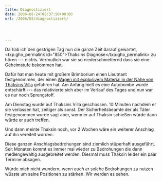 ```yaml
---
title: Diagnostiziert
date: 2006-08-24T08:37:50+00:00
url: /2006/08/diagnostiziert/




---
```

Da hab ich den gestrigen Tag nun die ganze Zeit darauf gewartet, <txp:gho_permalink id="850">Thaksins Diagnose</txp:gho_permalink> zu hören --- nichts. Vermutlich war sie so niederschmetternd dass sie eine Geheimstufe bekommen hat.

Dafür hat man heute mit großem Brimborium einen Lieutnant festgenommen, der einen [Wagen mit explosivem Material in der Nähe von Thaksins Villa][1] gefahren hat. Am Anfang hieß es eine Autobombe wurde entschärft --- das relativierte sich aber im Verlauf des Tages und nun war es nur noch Sprengstoff.

Am Dienstag wurde auf Thaksins Villa geschossen. 10 Minuten nachdem er sie verlassen hat, zeitiger als sonst. Der Sicherheitsbeamte der als Täter festgenommen wurde sagt aber, wenn er auf Thaksin schießen würde dann würde er auch treffen.

Und dann meinte Thaksin noch, vor 2 Wochen wäre ein weiterer Anschlag auf ihn vereitelt worden.

Diese ganzen Anschlagsbedrohungen sind ziemlich stüperhaft ausgeführt. Seit Monaten kommt es immer mal wieder zu Bedrohungen die dann mediengewaltig ausgebreitet werden. Diesmal muss Thaksin leider ein paar Termine absagen.

Würde mich nicht wundern, wenn _auch er_ solche Bedrohungen zu nutzen wüsste um seine Positionen zu stärken. Wir werden es sehen.

 [1]: http://www.nationmultimedia.com/2006/08/24/headlines/headlines_30011890.php
